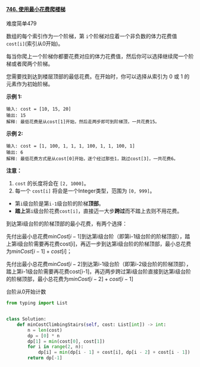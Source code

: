 #### [746. 使用最小花费爬楼梯](https://leetcode-cn.com/problems/min-cost-climbing-stairs/)

难度简单479

数组的每个索引作为一个阶梯，第 `i`个阶梯对应着一个非负数的体力花费值 `cost[i]`(索引从0开始)。

每当你爬上一个阶梯你都要花费对应的体力花费值，然后你可以选择继续爬一个阶梯或者爬两个阶梯。

您需要找到达到楼层顶部的最低花费。在开始时，你可以选择从索引为 0 或 1 的元素作为初始阶梯。

**示例 1:**

```
输入: cost = [10, 15, 20]
输出: 15
解释: 最低花费是从cost[1]开始，然后走两步即可到阶梯顶，一共花费15。
```

 **示例 2:**

```
输入: cost = [1, 100, 1, 1, 1, 100, 1, 1, 100, 1]
输出: 6
解释: 最低花费方式是从cost[0]开始，逐个经过那些1，跳过cost[3]，一共花费6。
```

**注意：**

1.  `cost` 的长度将会在 `[2, 1000]`。
2.  每一个 `cost[i]` 将会是一个Integer类型，范围为 `[0, 999]`。



-   第`i`级台阶是第`i-1`级台阶的阶梯**顶部**。
-   **踏上**第`i`级台阶花费`cost[i]`，直接迈一大步**跨过**而不踏上去则不用花费。

到达第i级台阶的阶梯顶部的最小花费，有两个选择：

先付出最小总花费$minCost[i-1]$到达第i级台阶（即第i-1级台阶的阶梯顶部），踏上第i级台阶需要再花费cost[i]，再迈一步到达第i级台阶的阶梯顶部，最小总花费为$minCost[i-1] + cost[i]$；

先付出最小总花费$minCost[i-2]$到达第i-1级台阶（即第i-2级台阶的阶梯顶部），踏上第i-1级台阶需要再花费cost[i-1]，再迈两步跨过第i级台阶直接到达第i级台阶的阶梯顶部，最小总花费为$minCost[i-2] + cost[i-1]$

台阶从0开始计数



```python
from typing import List


class Solution:
    def minCostClimbingStairs(self, cost: List[int]) -> int:
        n = len(cost)
        dp = [0] * n
        dp[1] = min(cost[0], cost[1])
        for i in range(2, n):
            dp[i] = min(dp[i - 1] + cost[i], dp[i - 2] + cost[i - 1])
        return dp[-1]
```

